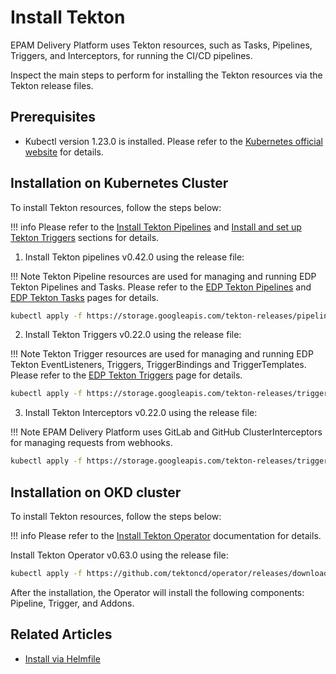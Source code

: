 # Install Tekton

EPAM Delivery Platform uses Tekton resources, such as Tasks, Pipelines, Triggers, and Interceptors, for running the CI/CD pipelines.

Inspect the main steps to perform for installing the Tekton resources via the Tekton release files.

## Prerequisites

* Kubectl version 1.23.0 is installed. Please refer to the [Kubernetes official website](https://v1-23.docs.kubernetes.io/releases/download/) for details.

## Installation on Kubernetes Cluster

To install Tekton resources, follow the steps below:

!!! info
    Please refer to the [Install Tekton Pipelines](https://tekton.dev/docs/installation/pipelines/) and
    [Install and set up Tekton Triggers](https://tekton.dev/docs/installation/triggers/) sections for details.

1. Install Tekton pipelines v0.42.0 using the release file:

  !!! Note
      Tekton Pipeline resources are used for managing and running EDP Tekton Pipelines and Tasks.
      Please refer to the [EDP Tekton Pipelines](https://github.com/epam/edp-tekton/tree/master/charts/pipelines-library/templates/pipelines) and
      [EDP Tekton Tasks](https://github.com/epam/edp-tekton/tree/master/charts/pipelines-library/templates/tasks) pages for details.

   ```bash
   kubectl apply -f https://storage.googleapis.com/tekton-releases/pipeline/previous/v0.42.0/release.yaml
   ```

2. Install Tekton Triggers v0.22.0 using the release file:

  !!! Note
      Tekton Trigger resources are used for managing and running EDP Tekton EventListeners, Triggers, TriggerBindings and TriggerTemplates.
      Please refer to the [EDP Tekton Triggers](https://github.com/epam/edp-tekton/tree/master/charts/pipelines-library/templates/triggers) page for details.

   ```bash
   kubectl apply -f https://storage.googleapis.com/tekton-releases/triggers/previous/v0.22.0/release.yaml
   ```

3. Install Tekton Interceptors v0.22.0 using the release file:

  !!! Note
      EPAM Delivery Platform uses GitLab and GitHub ClusterInterceptors for managing requests from webhooks.

   ```bash
   kubectl apply -f https://storage.googleapis.com/tekton-releases/triggers/previous/v0.22.0/interceptors.yaml
   ```

## Installation on OKD cluster

To install Tekton resources, follow the steps below:

!!! info
    Please refer to the [Install Tekton Operator](https://tekton.dev/docs/operator/) documentation for details.

Install Tekton Operator v0.63.0 using the release file:

```bash
kubectl apply -f https://github.com/tektoncd/operator/releases/download/v0.63.0/openshift-release.yaml
```

After the installation, the Operator will install the following components: Pipeline, Trigger, and Addons.

## Related Articles
* [Install via Helmfile](install-via-helmfile.md)